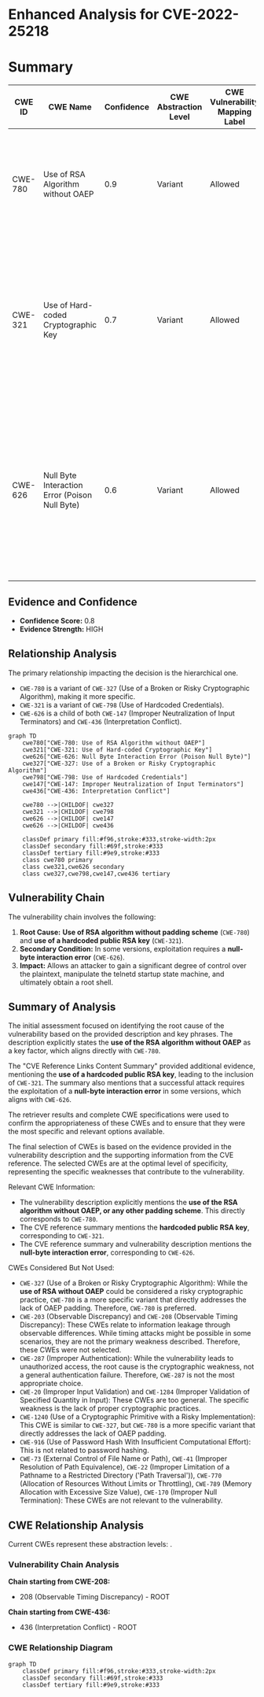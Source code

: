 # Enhanced Analysis for CVE-2022-25218

# Summary
| CWE ID | CWE Name | Confidence | CWE Abstraction Level | CWE Vulnerability Mapping Label | CWE-Vulnerability Mapping Notes |
|---|---|---|---|---|---|
| CWE-780 | Use of RSA Algorithm without OAEP | 0.9 | Variant | Allowed | Primary CWE. The vulnerability description explicitly mentions the **use of the RSA algorithm without OAEP**. |
| CWE-321 | Use of Hard-coded Cryptographic Key | 0.7 | Variant | Allowed | Secondary CWE. The "CVE Reference Links Content Summary" mentions the server decrypts an encrypted message using a **hardcoded public RSA key**. |
| CWE-626 | Null Byte Interaction Error (Poison Null Byte) | 0.6 | Variant | Allowed | Secondary CWE. The vulnerability description mentions that a successful attack requires the exploitation of a **null-byte interaction error** (CVE-2022-25219) in some versions. |

## Evidence and Confidence

*   **Confidence Score:** 0.8
*   **Evidence Strength:** HIGH

## Relationship Analysis
The primary relationship impacting the decision is the hierarchical one.
  - `CWE-780` is a variant of `CWE-327` (Use of a Broken or Risky Cryptographic Algorithm), making it more specific.
  - `CWE-321` is a variant of `CWE-798` (Use of Hardcoded Credentials).
  - `CWE-626` is a child of both `CWE-147` (Improper Neutralization of Input Terminators) and `CWE-436` (Interpretation Conflict).

```mermaid
graph TD
    cwe780["CWE-780: Use of RSA Algorithm without OAEP"]
    cwe321["CWE-321: Use of Hard-coded Cryptographic Key"]
    cwe626["CWE-626: Null Byte Interaction Error (Poison Null Byte)"]
    cwe327["CWE-327: Use of a Broken or Risky Cryptographic Algorithm"]
    cwe798["CWE-798: Use of Hardcoded Credentials"]
    cwe147["CWE-147: Improper Neutralization of Input Terminators"]
    cwe436["CWE-436: Interpretation Conflict"]

    cwe780 -->|CHILDOF| cwe327
    cwe321 -->|CHILDOF| cwe798
    cwe626 -->|CHILDOF| cwe147
    cwe626 -->|CHILDOF| cwe436

    classDef primary fill:#f96,stroke:#333,stroke-width:2px
    classDef secondary fill:#69f,stroke:#333
    classDef tertiary fill:#9e9,stroke:#333
    class cwe780 primary
    class cwe321,cwe626 secondary
    class cwe327,cwe798,cwe147,cwe436 tertiary
```

## Vulnerability Chain
The vulnerability chain involves the following:
  1. **Root Cause:** **Use of RSA algorithm without padding scheme** (`CWE-780`) and **use of a hardcoded public RSA key** (`CWE-321`).
  2. **Secondary Condition:** In some versions, exploitation requires a **null-byte interaction error** (`CWE-626`).
  3. **Impact:** Allows an attacker to gain a significant degree of control over the plaintext, manipulate the telnetd startup state machine, and ultimately obtain a root shell.

## Summary of Analysis
The initial assessment focused on identifying the root cause of the vulnerability based on the provided description and key phrases. The description explicitly states the **use of the RSA algorithm without OAEP** as a key factor, which aligns directly with `CWE-780`.

The "CVE Reference Links Content Summary" provided additional evidence, mentioning the **use of a hardcoded public RSA key**, leading to the inclusion of `CWE-321`. The summary also mentions that a successful attack requires the exploitation of a **null-byte interaction error** in some versions, which aligns with `CWE-626`.

The retriever results and complete CWE specifications were used to confirm the appropriateness of these CWEs and to ensure that they were the most specific and relevant options available.

The final selection of CWEs is based on the evidence provided in the vulnerability description and the supporting information from the CVE reference. The selected CWEs are at the optimal level of specificity, representing the specific weaknesses that contribute to the vulnerability.

Relevant CWE Information:
- The vulnerability description explicitly mentions the **use of the RSA algorithm without OAEP, or any other padding scheme**. This directly corresponds to `CWE-780`.
- The CVE reference summary mentions the **hardcoded public RSA key**, corresponding to `CWE-321`.
- The CVE reference summary and vulnerability description mentions the **null-byte interaction error**, corresponding to `CWE-626`.

CWEs Considered But Not Used:

*   `CWE-327` (Use of a Broken or Risky Cryptographic Algorithm): While the **use of RSA without OAEP** could be considered a risky cryptographic practice, `CWE-780` is a more specific variant that directly addresses the lack of OAEP padding. Therefore, `CWE-780` is preferred.
*   `CWE-203` (Observable Discrepancy) and `CWE-208` (Observable Timing Discrepancy): These CWEs relate to information leakage through observable differences. While timing attacks might be possible in some scenarios, they are not the primary weakness described. Therefore, these CWEs were not selected.
*   `CWE-287` (Improper Authentication): While the vulnerability leads to unauthorized access, the root cause is the cryptographic weakness, not a general authentication failure. Therefore, `CWE-287` is not the most appropriate choice.
*   `CWE-20` (Improper Input Validation) and `CWE-1284` (Improper Validation of Specified Quantity in Input): These CWEs are too general. The specific weakness is the lack of proper cryptographic practices.
*   `CWE-1240` (Use of a Cryptographic Primitive with a Risky Implementation): This CWE is similar to `CWE-327`, but `CWE-780` is a more specific variant that directly addresses the lack of OAEP padding.
*   `CWE-916` (Use of Password Hash With Insufficient Computational Effort): This is not related to password hashing.
*   `CWE-73` (External Control of File Name or Path), `CWE-41` (Improper Resolution of Path Equivalence), `CWE-22` (Improper Limitation of a Pathname to a Restricted Directory ('Path Traversal')), `CWE-770` (Allocation of Resources Without Limits or Throttling), `CWE-789` (Memory Allocation with Excessive Size Value), `CWE-170` (Improper Null Termination): These CWEs are not relevant to the vulnerability.


## CWE Relationship Analysis

Current CWEs represent these abstraction levels: .


### Vulnerability Chain Analysis

**Chain starting from CWE-208:**
- 208 (Observable Timing Discrepancy) - ROOT


**Chain starting from CWE-436:**
- 436 (Interpretation Conflict) - ROOT



### CWE Relationship Diagram

```mermaid
graph TD
    classDef primary fill:#f96,stroke:#333,stroke-width:2px
    classDef secondary fill:#69f,stroke:#333
    classDef tertiary fill:#9e9,stroke:#333
```